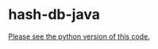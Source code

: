 # hash-db-java

[Please see the python version of this code.](HTTPS://github.com/samsquire/hash-db)
